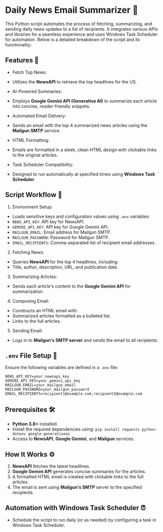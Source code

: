 # Daily News Email Summarizer 📧 
This Python script automates the process of fetching, summarizing, and sending daily news updates to a list of recipients. It integrates various APIs and libraries for a seamless experience and uses Windows Task Scheduler for automation. Below is a detailed breakdown of the script and its functionality:

## Features 🚀
- Fetch Top News:
 - Utilizes the **NewsAPI** to retrieve the top headlines for the US.

- AI-Powered Summaries:
 - Employs **Google Gemini API (Generative AI)** to summarize each article into concise, reader-friendly snippets.

- Automated Email Delivery:
 - Sends an email with the top 4 summarized news articles using the **Mailgun SMTP** service.

- HTML Formatting:
 - Emails are formatted in a sleek, clean HTML design with clickable links to the original articles.

- Task Scheduler Compatibility:
 - Designed to run automatically at specified times using **Windows Task Scheduler**.

## Script Workflow 🔄
1. Environment Setup:
- Loads sensitive keys and configuration values using `.env` variables:
 - `NEWS_API_KEY`: API key for NewsAPI.
 - `GEMINI_API_KEY`: API key for Google Gemini API.
 - `MAILGUN_EMAIL`: Email address for Mailgun SMTP.
 - `MAILGUN_PASSWORD`: Password for Mailgun SMTP.
 - `EMAIL_RECIPIENTS`: Comma-separated list of recipient email addresses.

2. Fetching News:
- Queries **NewsAPI** for the top 4 headlines, including:
 - Title, author, description, URL, and publication date. 

3. Summarizing Articles:
 - Sends each article's content to the **Google Gemini API** for summarization.

4. Composing Email:
- Constructs an HTML email with:
 - Summarized articles formatted as a bulleted list.
 - Links to the full articles.

5. Sending Email:
- Logs in to **Mailgun's SMTP server** and sends the email to all recipients.

## `.env` File Setup 📂
Ensure the following variables are defined in a `.env` file:
```
NEWS_API_KEY=your_newsapi_key
GEMINI_API_KEY=your_gemini_api_key
MAILGUN_EMAIL=your_mailgun_email
MAILGUN_PASSWORD=your_mailgun_password
EMAIL_RECIPIENTS=recipient1@example.com,recipient2@example.com
```

## Prerequisites 🛠️
- **Python 3.8+** installed.
- Install the required dependencies using:
`pip install requests python-dotenv google-generativeai`
- Access to **NewsAPI**, **Google Gemini**, and **Mailgun** services.

## How It Works ⚙️
1. **NewsAPI** fetches the latest headlines.
2. **Google Gemini API** generates concise summaries for the articles.
3. A formatted HTML email is created with clickable links to the full articles.
4. The email is sent using **Mailgun's SMTP** server to the specified recipients.

## Automation with Windows Task Scheduler ⏰
- Schedule the script to run daily (or as needed) by configuring a task in Windows Task Scheduler.